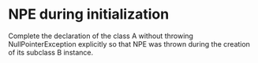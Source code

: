 # NPE during initialization
Complete the declaration of the class A without throwing NullPointerException explicitly so that NPE was thrown during the creation of its subclass B instance.